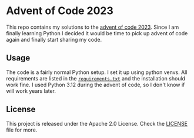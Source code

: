 # Advent of Code 2023

This repo contains my solutions to the [advent of code 2023](https://adventofcode.com/2023). Since I am finally learning Python I decided it would be time to pick up advent of code again and finally start sharing my code.

## Usage

The code is a fairly normal Python setup. I set it up using python venvs. All requirements are listed in the [`requirements.txt`](/requirements.txt) and the installation should work fine. I used Python 3.12 during the advent of code, so I don't know if will work years later.

## License

This project is released under the Apache 2.0 License. Check the [LICENSE](/LICENSE) file for more.

